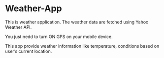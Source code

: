 # Weather-App
This is weather application. The weather data are fetched using Yahoo Weather API.

You just nedd to turn ON GPS on your mobile device. 

This app provide weather information like temperature, conditions based on user’s current location.
